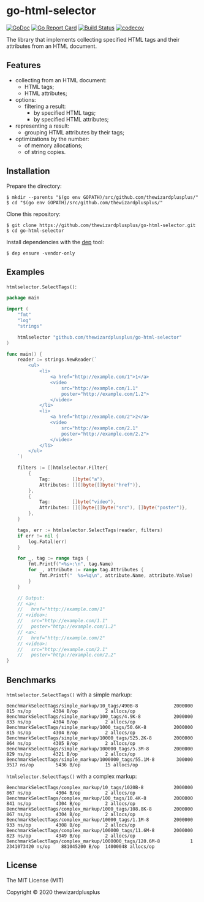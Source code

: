 # go-html-selector

[![GoDoc](https://godoc.org/github.com/thewizardplusplus/go-html-selector?status.svg)](https://godoc.org/github.com/thewizardplusplus/go-html-selector)
[![Go Report Card](https://goreportcard.com/badge/github.com/thewizardplusplus/go-html-selector)](https://goreportcard.com/report/github.com/thewizardplusplus/go-html-selector)
[![Build Status](https://travis-ci.org/thewizardplusplus/go-html-selector.svg?branch=master)](https://travis-ci.org/thewizardplusplus/go-html-selector)
[![codecov](https://codecov.io/gh/thewizardplusplus/go-html-selector/branch/master/graph/badge.svg)](https://codecov.io/gh/thewizardplusplus/go-html-selector)

The library that implements collecting specified HTML tags and their attributes from an HTML document.

## Features

- collecting from an HTML document:
  - HTML tags;
  - HTML attributes;
- options:
  - filtering a result:
    - by specified HTML tags;
    - by specified HTML attributes;
- representing a result:
  - grouping HTML attributes by their tags;
- optimizations by the number:
  - of memory allocations;
  - of string copies.

## Installation

Prepare the directory:

```
$ mkdir --parents "$(go env GOPATH)/src/github.com/thewizardplusplus/"
$ cd "$(go env GOPATH)/src/github.com/thewizardplusplus/"
```

Clone this repository:

```
$ git clone https://github.com/thewizardplusplus/go-html-selector.git
$ cd go-html-selector
```

Install dependencies with the [dep](https://golang.github.io/dep/) tool:

```
$ dep ensure -vendor-only
```

## Examples

`htmlselector.SelectTags()`:

```go
package main

import (
	"fmt"
	"log"
	"strings"

	htmlselector "github.com/thewizardplusplus/go-html-selector"
)

func main() {
	reader := strings.NewReader(`
		<ul>
			<li>
				<a href="http://example.com/1">1</a>
				<video
					src="http://example.com/1.1"
					poster="http://example.com/1.2">
				</video>
			</li>
			<li>
				<a href="http://example.com/2">2</a>
				<video
					src="http://example.com/2.1"
					poster="http://example.com/2.2">
				</video>
			</li>
		</ul>
	`)

	filters := []htmlselector.Filter{
		{
			Tag:        []byte("a"),
			Attributes: [][]byte{[]byte("href")},
		},
		{
			Tag:        []byte("video"),
			Attributes: [][]byte{[]byte("src"), []byte("poster")},
		},
	}

	tags, err := htmlselector.SelectTags(reader, filters)
	if err != nil {
		log.Fatal(err)
	}

	for _, tag := range tags {
		fmt.Printf("<%s>:\n", tag.Name)
		for _, attribute := range tag.Attributes {
			fmt.Printf("  %s=%q\n", attribute.Name, attribute.Value)
		}
	}

	// Output:
	// <a>:
	//   href="http://example.com/1"
	// <video>:
	//   src="http://example.com/1.1"
	//   poster="http://example.com/1.2"
	// <a>:
	//   href="http://example.com/2"
	// <video>:
	//   src="http://example.com/2.1"
	//   poster="http://example.com/2.2"
}
```

## Benchmarks

`htmlselector.SelectTags()` with a simple markup:

```
BenchmarkSelectTags/simple_markup/10_tags/490B-8         	 2000000	       815 ns/op	    4304 B/op	       2 allocs/op
BenchmarkSelectTags/simple_markup/100_tags/4.9K-8        	 2000000	       833 ns/op	    4304 B/op	       2 allocs/op
BenchmarkSelectTags/simple_markup/1000_tags/50.6K-8      	 2000000	       815 ns/op	    4304 B/op	       2 allocs/op
BenchmarkSelectTags/simple_markup/10000_tags/525.2K-8    	 2000000	       864 ns/op	    4305 B/op	       2 allocs/op
BenchmarkSelectTags/simple_markup/100000_tags/5.3M-8     	 2000000	       829 ns/op	    4321 B/op	       2 allocs/op
BenchmarkSelectTags/simple_markup/1000000_tags/55.1M-8   	  300000	      3517 ns/op	    5436 B/op	      15 allocs/op
```

`htmlselector.SelectTags()` with a complex markup:

```
BenchmarkSelectTags/complex_markup/10_tags/1020B-8       	 2000000	       867 ns/op	     4304 B/op	       2 allocs/op
BenchmarkSelectTags/complex_markup/100_tags/10.4K-8      	 2000000	       841 ns/op	     4304 B/op	       2 allocs/op
BenchmarkSelectTags/complex_markup/1000_tags/108.8K-8    	 2000000	       867 ns/op	     4304 B/op	       2 allocs/op
BenchmarkSelectTags/complex_markup/10000_tags/1.1M-8     	 2000000	       933 ns/op	     4308 B/op	       2 allocs/op
BenchmarkSelectTags/complex_markup/100000_tags/11.6M-8   	 2000000	       823 ns/op	     4349 B/op	       2 allocs/op
BenchmarkSelectTags/complex_markup/1000000_tags/120.6M-8 	       1	2341073420 ns/op	881045200 B/op	14000048 allocs/op
```

## License

The MIT License (MIT)

Copyright &copy; 2020 thewizardplusplus
